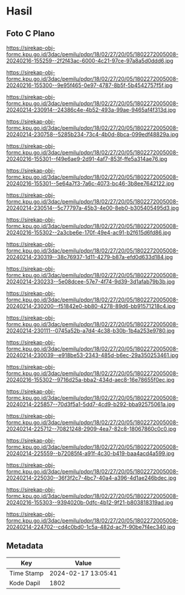 # Hasil

## Foto C Plano

https://sirekap-obj-formc.kpu.go.id/3dac/pemilu/pdpr/18/02/27/20/05/1802272005008-20240216-155259--2f2f43ac-6000-4c21-97ce-97a8a5d0ddd6.jpg

https://sirekap-obj-formc.kpu.go.id/3dac/pemilu/pdpr/18/02/27/20/05/1802272005008-20240216-155300--9e95f465-0e97-4787-8b5f-5b4542757f5f.jpg

https://sirekap-obj-formc.kpu.go.id/3dac/pemilu/pdpr/18/02/27/20/05/1802272005008-20240214-230914--24386c4e-4b52-493a-99ae-9465af4f313d.jpg

https://sirekap-obj-formc.kpu.go.id/3dac/pemilu/pdpr/18/02/27/20/05/1802272005008-20240214-230758--5285b234-73c4-4b0d-8bca-099edf48829a.jpg

https://sirekap-obj-formc.kpu.go.id/3dac/pemilu/pdpr/18/02/27/20/05/1802272005008-20240216-155301--f49e6ae9-2d91-4af7-853f-ffe5a314ae76.jpg

https://sirekap-obj-formc.kpu.go.id/3dac/pemilu/pdpr/18/02/27/20/05/1802272005008-20240216-155301--5e64a7f3-7a6c-4073-bc46-3b8ee7642122.jpg

https://sirekap-obj-formc.kpu.go.id/3dac/pemilu/pdpr/18/02/27/20/05/1802272005008-20240214-230514--5c77797a-45b3-4e00-8eb0-b305405495d3.jpg

https://sirekap-obj-formc.kpu.go.id/3dac/pemilu/pdpr/18/02/27/20/05/1802272005008-20240216-155302--2a3cbe6e-170f-49e4-ac91-b2f615d6fd86.jpg

https://sirekap-obj-formc.kpu.go.id/3dac/pemilu/pdpr/18/02/27/20/05/1802272005008-20240214-230319--38c76937-1d11-4279-b87a-efd0d633d184.jpg

https://sirekap-obj-formc.kpu.go.id/3dac/pemilu/pdpr/18/02/27/20/05/1802272005008-20240214-230233--5e08dcee-57e7-4f74-9d39-3d1afab79b3b.jpg

https://sirekap-obj-formc.kpu.go.id/3dac/pemilu/pdpr/18/02/27/20/05/1802272005008-20240214-230200--f51842e0-bb80-4278-89d6-bb91571218c4.jpg

https://sirekap-obj-formc.kpu.go.id/3dac/pemilu/pdpr/18/02/27/20/05/1802272005008-20240214-230111--0745a52b-a7d4-4c38-b30b-1b4a253e9780.jpg

https://sirekap-obj-formc.kpu.go.id/3dac/pemilu/pdpr/18/02/27/20/05/1802272005008-20240214-230039--e918be53-2343-485d-b6ec-29a350253461.jpg

https://sirekap-obj-formc.kpu.go.id/3dac/pemilu/pdpr/18/02/27/20/05/1802272005008-20240216-155302--9716d25a-bba2-434d-aec8-16e78655f0ec.jpg

https://sirekap-obj-formc.kpu.go.id/3dac/pemilu/pdpr/18/02/27/20/05/1802272005008-20240214-225857--70d3f5a1-5dd7-4cd9-b292-bba92575061a.jpg

https://sirekap-obj-formc.kpu.go.id/3dac/pemilu/pdpr/18/02/27/20/05/1802272005008-20240214-225712--70821248-2909-4ea7-82c8-18067860c0c0.jpg

https://sirekap-obj-formc.kpu.go.id/3dac/pemilu/pdpr/18/02/27/20/05/1802272005008-20240214-225559--b72085f4-a91f-4c30-b419-baa4acd4a599.jpg

https://sirekap-obj-formc.kpu.go.id/3dac/pemilu/pdpr/18/02/27/20/05/1802272005008-20240214-225030--36f3f2c7-4bc7-40a4-a396-4d1ae246bdec.jpg

https://sirekap-obj-formc.kpu.go.id/3dac/pemilu/pdpr/18/02/27/20/05/1802272005008-20240216-155303--9394020b-0dfc-4b12-9f21-b803818319ad.jpg

https://sirekap-obj-formc.kpu.go.id/3dac/pemilu/pdpr/18/02/27/20/05/1802272005008-20240214-224702--cd4c0bd0-1c5a-482d-ac7f-90be7f4ec340.jpg


## Metadata

| Key        | Value               |
| ---------- | ------------------- |
| Time Stamp | 2024-02-17 13:05:41 |
| Kode Dapil | 1802                |



